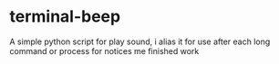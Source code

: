 # terminal-beep
A simple python script for play sound, i alias it for use after each long command or process for notices me finished work
